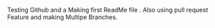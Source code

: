 Testing Github and a Making first ReadMe file . Also using pull request Feature and making Multipe Branches.

